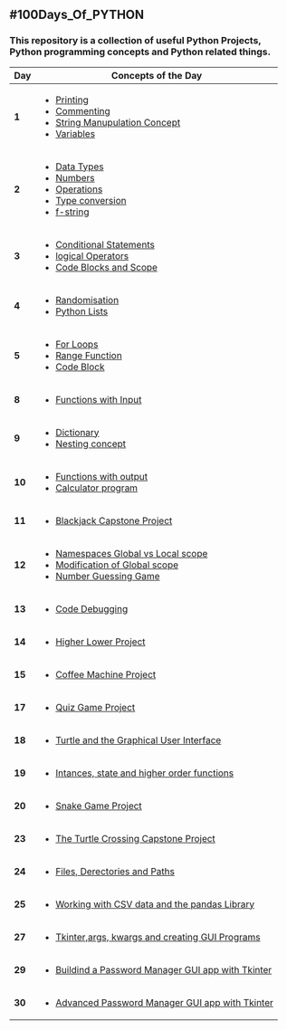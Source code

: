 ## #100Days_Of_PYTHON
### This repository is a collection of useful Python Projects, Python programming concepts and Python related things.

| **Day** | **Concepts of the Day**                                                                                                                      |
| ------- | -------------------------------------------------------------------------------------------------------------------------------------------- |
| **1**   | [<ul><li>Printing</li><li>Commenting</li><li>String Manupulation Concept</li><li>Variables</li></ul>](/Python-code/Day_1/)                   |
| **2**   | [<ul><li>Data Types</li><li>Numbers</li><li>Operations</li><li>Type conversion</li><li>f-string</li></ul>](/Python-code/Day_2/)              |
| **3**   | [<ul><li>Conditional Statements</li><li>logical Operators</li><li>Code Blocks and Scope</li></ul>](/Python-code/Day-3/)                      |
| **4**   | [<ul><li>Randomisation</li><li>Python Lists</li></ul>](/Python-code/Day_4/)                                                                  |
| **5**   | [<ul><li>For Loops</li><li>Range Function</li><li>Code Block</li></ul>](/Python-code/Day_5/)                                                 |
| **8**   | [<ul><li>Functions with Input</li></ul>](/Python-code/Day_8/)                                                                                |
| **9**   | [<ul><li>Dictionary</li><li>Nesting concept</li></ul>](/Python-code/Day_9/)                                                                  |
| **10**  | [<ul><li>Functions with output</li><li>Calculator program</li></ul>](/Python-code/Day_10/)                                                   |
| **11**  | [<ul><li>Blackjack Capstone Project</li></ul>](/Python-code/Day_11/)                                                                         |
| **12**  | [<ul><li>Namespaces Global vs Local scope</li><li>Modification of Global scope</li><li>Number Guessing Game</li></ul>](/Python-code/Day_12/) |
| **13**  | [<ul><li>Code Debugging</li></ul>](/Python-code/Day_13/)                                                                                     |
| **14**  | [<ul><li>Higher Lower Project</li></ul>](/Python-code/Day_14/)                                                                                |
| **15**  | [<ul><li>Coffee Machine Project</li></ul>](/Python-code/Day_15/)                                                                              |
| **17**  | [<ul><li>Quiz Game Project</li></ul>](/Python-code/Day_17/)                                                                                   |
| **18**  | [<ul><li>Turtle and the Graphical User Interface</li></ul>](/Python-code/Day_18/)                                                             |
| **19**  | [<ul><li>Intances, state and higher order functions</li></ul>](/Python-code/Day_19/)                                                          |
| **20**  | [<ul><li>Snake Game Project</li></ul>](/Python-code/Day_20/)                                                                                  |
| **23**  | [<ul><li>The Turtle Crossing Capstone Project</li></ul>](/Python-code/Day_23/)                                                                |
| **24**  | [<ul><li>Files, Derectories and Paths</li></ul>](/Python-code/Day_24/)                                                                        |
| **25**  | [<ul><li>Working with CSV data and the pandas Library</li></ul>](/Python-code/Day_24/)                                                        |
| **27**  | [<ul><li>Tkinter,args, kwargs and creating GUI Programs</li></ul>](Python-code/Day_27/)                                                       |
| **29**  | [<ul><li>Buildind a Password Manager GUI app with Tkinter</li></ul>](Python-code/Day-29/)                                                     |
| **30**  | [<ul><li>Advanced Password Manager GUI app with Tkinter</li></ul>](Python-code/Day-30/)                                                       |
